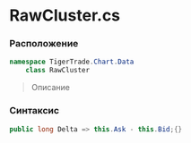 
# RawCluster.cs
### Расположение
```csharp
namespace TigerTrade.Chart.Data  
    class RawCluster
```

> Описание

### Синтаксис
```csharp
public long Delta => this.Ask - this.Bid;{}
```
